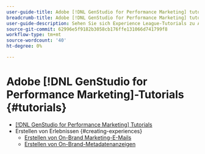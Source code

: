 ```yaml
---
user-guide-title: Adobe [!DNL GenStudio for Performance Marketing] tutorials
breadcrumb-title: Adobe [!DNL GenStudio for Performance Marketing] tutorials
user-guide-description: Sehen Sie sich Experience League-Tutorials zu Adobe [!DNL GenStudio for Performance Marketing] an, einer End-to-End-Lösung zur Beschleunigung und Vereinfachung der Inhaltsversorgungskette mit generativer KI und intelligenter Automatisierung.
source-git-commit: 62996e5f9182b3058cb176ffe131066d741799f8
workflow-type: tm+mt
source-wordcount: '40'
ht-degree: 0%

---
```



# Adobe [!DNL GenStudio for Performance Marketing]-Tutorials {#tutorials}

+ [[!DNL GenStudio for Performance Marketing] Tutorials](overview.md)
+ Erstellen von Erlebnissen {#creating-experiences}
   + [Erstellen von On-Brand Marketing-E-Mails](./creating-experiences/creating-on-brand-emails.md)
   + [Erstellen von On-Brand-Metadatenanzeigen](./creating-experiences/creating-on-meta-ads.md)
